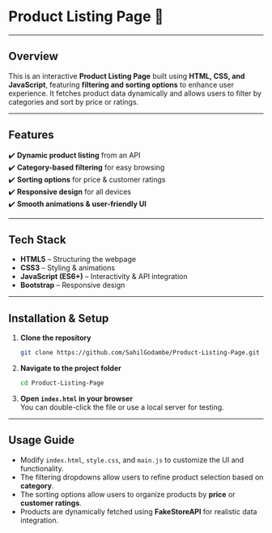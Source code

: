 # **Product Listing Page** 🛒  

---

## **Overview**  
This is an interactive **Product Listing Page** built using **HTML, CSS, and JavaScript**, featuring **filtering and sorting options** to enhance user experience. It fetches product data dynamically and allows users to filter by categories and sort by price or ratings.

---

## **Features**  
✔️ **Dynamic product listing** from an API  
✔️ **Category-based filtering** for easy browsing  
✔️ **Sorting options** for price & customer ratings  
✔️ **Responsive design** for all devices  
✔️ **Smooth animations & user-friendly UI**  

---

## **Tech Stack**  
- **HTML5** – Structuring the webpage  
- **CSS3** – Styling & animations  
- **JavaScript (ES6+)** – Interactivity & API integration  
- **Bootstrap** – Responsive design  

---

## **Installation & Setup**  
1. **Clone the repository**  
   ```sh
   git clone https://github.com/SahilGodambe/Product-Listing-Page.git
   ```
2. **Navigate to the project folder**  
   ```sh
   cd Product-Listing-Page
   ```
3. **Open `index.html` in your browser**  
   You can double-click the file or use a local server for testing.
---
## **Usage Guide**  
- Modify `index.html`, `style.css`, and `main.js` to customize the UI and functionality.  
- The filtering dropdowns allow users to refine product selection based on **category**.  
- The sorting options allow users to organize products by **price** or **customer ratings**.  
- Products are dynamically fetched using **FakeStoreAPI** for realistic data integration.  

